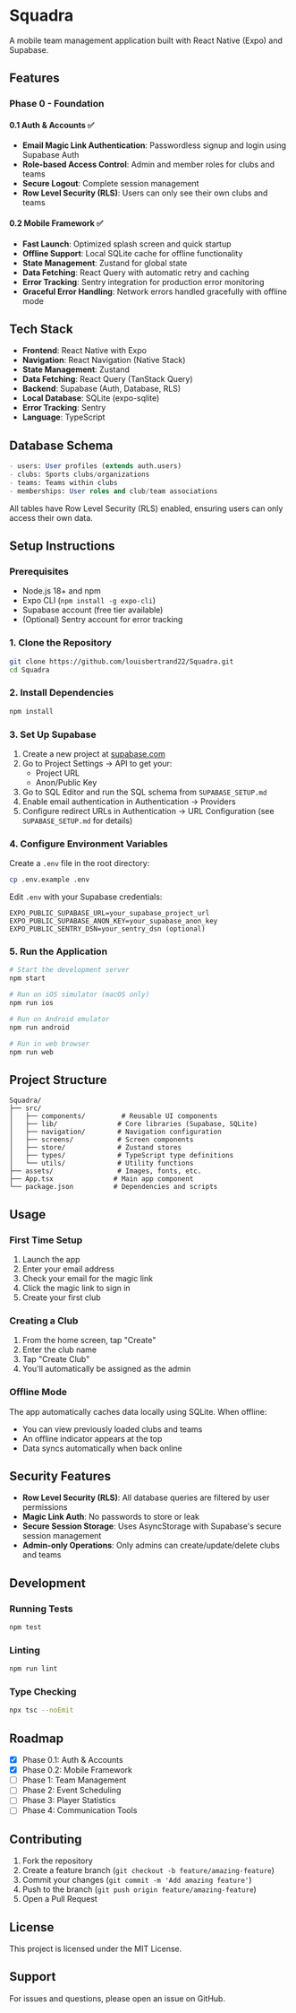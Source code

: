 # Squadra

A mobile team management application built with React Native (Expo) and Supabase.

## Features

### Phase 0 - Foundation

#### 0.1 Auth & Accounts ✅
- **Email Magic Link Authentication**: Passwordless signup and login using Supabase Auth
- **Role-based Access Control**: Admin and member roles for clubs and teams
- **Secure Logout**: Complete session management
- **Row Level Security (RLS)**: Users can only see their own clubs and teams

#### 0.2 Mobile Framework ✅
- **Fast Launch**: Optimized splash screen and quick startup
- **Offline Support**: Local SQLite cache for offline functionality
- **State Management**: Zustand for global state
- **Data Fetching**: React Query with automatic retry and caching
- **Error Tracking**: Sentry integration for production error monitoring
- **Graceful Error Handling**: Network errors handled gracefully with offline mode

## Tech Stack

- **Frontend**: React Native with Expo
- **Navigation**: React Navigation (Native Stack)
- **State Management**: Zustand
- **Data Fetching**: React Query (TanStack Query)
- **Backend**: Supabase (Auth, Database, RLS)
- **Local Database**: SQLite (expo-sqlite)
- **Error Tracking**: Sentry
- **Language**: TypeScript

## Database Schema

```sql
- users: User profiles (extends auth.users)
- clubs: Sports clubs/organizations
- teams: Teams within clubs
- memberships: User roles and club/team associations
```

All tables have Row Level Security (RLS) enabled, ensuring users can only access their own data.

## Setup Instructions

### Prerequisites

- Node.js 18+ and npm
- Expo CLI (`npm install -g expo-cli`)
- Supabase account (free tier available)
- (Optional) Sentry account for error tracking

### 1. Clone the Repository

```bash
git clone https://github.com/louisbertrand22/Squadra.git
cd Squadra
```

### 2. Install Dependencies

```bash
npm install
```

### 3. Set Up Supabase

1. Create a new project at [supabase.com](https://supabase.com)
2. Go to Project Settings → API to get your:
   - Project URL
   - Anon/Public Key
3. Go to SQL Editor and run the SQL schema from `SUPABASE_SETUP.md`
4. Enable email authentication in Authentication → Providers
5. Configure redirect URLs in Authentication → URL Configuration (see `SUPABASE_SETUP.md` for details)

### 4. Configure Environment Variables

Create a `.env` file in the root directory:

```bash
cp .env.example .env
```

Edit `.env` with your Supabase credentials:

```env
EXPO_PUBLIC_SUPABASE_URL=your_supabase_project_url
EXPO_PUBLIC_SUPABASE_ANON_KEY=your_supabase_anon_key
EXPO_PUBLIC_SENTRY_DSN=your_sentry_dsn (optional)
```

### 5. Run the Application

```bash
# Start the development server
npm start

# Run on iOS simulator (macOS only)
npm run ios

# Run on Android emulator
npm run android

# Run in web browser
npm run web
```

## Project Structure

```
Squadra/
├── src/
│   ├── components/         # Reusable UI components
│   ├── lib/               # Core libraries (Supabase, SQLite)
│   ├── navigation/        # Navigation configuration
│   ├── screens/           # Screen components
│   ├── store/             # Zustand stores
│   ├── types/             # TypeScript type definitions
│   └── utils/             # Utility functions
├── assets/                # Images, fonts, etc.
├── App.tsx               # Main app component
└── package.json          # Dependencies and scripts
```

## Usage

### First Time Setup

1. Launch the app
2. Enter your email address
3. Check your email for the magic link
4. Click the magic link to sign in
5. Create your first club

### Creating a Club

1. From the home screen, tap "Create"
2. Enter the club name
3. Tap "Create Club"
4. You'll automatically be assigned as the admin

### Offline Mode

The app automatically caches data locally using SQLite. When offline:
- You can view previously loaded clubs and teams
- An offline indicator appears at the top
- Data syncs automatically when back online

## Security Features

- **Row Level Security (RLS)**: All database queries are filtered by user permissions
- **Magic Link Auth**: No passwords to store or leak
- **Secure Session Storage**: Uses AsyncStorage with Supabase's secure session management
- **Admin-only Operations**: Only admins can create/update/delete clubs and teams

## Development

### Running Tests

```bash
npm test
```

### Linting

```bash
npm run lint
```

### Type Checking

```bash
npx tsc --noEmit
```

## Roadmap

- [x] Phase 0.1: Auth & Accounts
- [x] Phase 0.2: Mobile Framework
- [ ] Phase 1: Team Management
- [ ] Phase 2: Event Scheduling
- [ ] Phase 3: Player Statistics
- [ ] Phase 4: Communication Tools

## Contributing

1. Fork the repository
2. Create a feature branch (`git checkout -b feature/amazing-feature`)
3. Commit your changes (`git commit -m 'Add amazing feature'`)
4. Push to the branch (`git push origin feature/amazing-feature`)
5. Open a Pull Request

## License

This project is licensed under the MIT License.

## Support

For issues and questions, please open an issue on GitHub.

